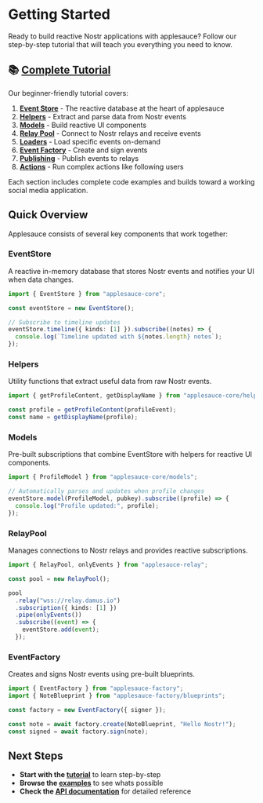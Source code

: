 # Getting Started

Ready to build reactive Nostr applications with applesauce? Follow our step-by-step tutorial that will teach you everything you need to know.

## 📚 [Complete Tutorial](../tutorial/00-introduction)

Our beginner-friendly tutorial covers:

1. **[Event Store](../tutorial/01-event-store.md)** - The reactive database at the heart of applesauce
2. **[Helpers](../tutorial/02-helpers.md)** - Extract and parse data from Nostr events
3. **[Models](../tutorial/03-models.md)** - Build reactive UI components
4. **[Relay Pool](../tutorial/04-relays.md)** - Connect to Nostr relays and receive events
5. **[Loaders](../tutorial/05-loaders.md)** - Load specific events on-demand
6. **[Event Factory](../tutorial/06-event-factory.md)** - Create and sign events
7. **[Publishing](../tutorial/07-publishing.md)** - Publish events to relays
8. **[Actions](../tutorial/08-actions.md)** - Run complex actions like following users

Each section includes complete code examples and builds toward a working social media application.

## Quick Overview

Applesauce consists of several key components that work together:

### EventStore

A reactive in-memory database that stores Nostr events and notifies your UI when data changes.

```ts
import { EventStore } from "applesauce-core";

const eventStore = new EventStore();

// Subscribe to timeline updates
eventStore.timeline({ kinds: [1] }).subscribe((notes) => {
  console.log(`Timeline updated with ${notes.length} notes`);
});
```

### Helpers

Utility functions that extract useful data from raw Nostr events.

```ts
import { getProfileContent, getDisplayName } from "applesauce-core/helpers";

const profile = getProfileContent(profileEvent);
const name = getDisplayName(profile);
```

### Models

Pre-built subscriptions that combine EventStore with helpers for reactive UI components.

```ts
import { ProfileModel } from "applesauce-core/models";

// Automatically parses and updates when profile changes
eventStore.model(ProfileModel, pubkey).subscribe((profile) => {
  console.log("Profile updated:", profile);
});
```

### RelayPool

Manages connections to Nostr relays and provides reactive subscriptions.

```ts
import { RelayPool, onlyEvents } from "applesauce-relay";

const pool = new RelayPool();

pool
  .relay("wss://relay.damus.io")
  .subscription({ kinds: [1] })
  .pipe(onlyEvents())
  .subscribe((event) => {
    eventStore.add(event);
  });
```

### EventFactory

Creates and signs Nostr events using pre-built blueprints.

```ts
import { EventFactory } from "applesauce-factory";
import { NoteBlueprint } from "applesauce-factory/blueprints";

const factory = new EventFactory({ signer });

const note = await factory.create(NoteBlueprint, "Hello Nostr!");
const signed = await factory.sign(note);
```

## Next Steps

- **Start with the [tutorial](../tutorial/00-introduction.md)** to learn step-by-step
- **Browse the [examples](https://hzrd149.github.io/applesauce/examples)** to see whats possible
- **Check the [API documentation](https://hzrd149.github.io/applesauce/typedoc/)** for detailed reference
